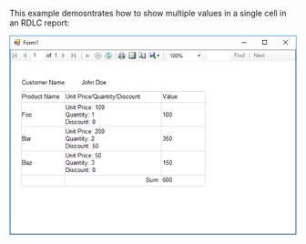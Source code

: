 This example demosntrates how to show multiple values in a single cell in an RDLC report:

![report](report.png)